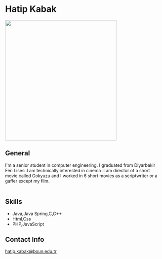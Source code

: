 # Hatip Kabak #
<img src='http://s29.postimg.org/xev3vu6bb/IMG_0447.jpg' align='center' height='390' width='360'>

<h2>General</h2>

I'm a senior student in computer engineering. I graduated from Diyarbakir Fen Lisesi.I am technically interested in cinema .I am director of a short movie called Gokyuzu and I worked in 6 short movies as a scriptwriter or a gaffer except my film.<br>
<br>
<h2>Skills</h2>

<ul><li>Java,Java Spring,C,C++<br>
</li><li>Html,Css<br>
</li><li>PHP,JavaScript</li></ul>


<h2>Contact Info</h2>

hatip.kabak@boun.edu.tr
